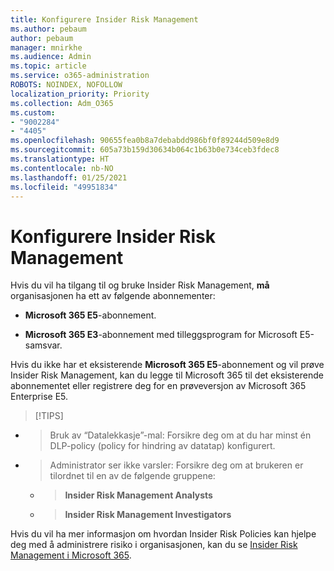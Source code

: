```yaml
---
title: Konfigurere Insider Risk Management
ms.author: pebaum
author: pebaum
manager: mnirkhe
ms.audience: Admin
ms.topic: article
ms.service: o365-administration
ROBOTS: NOINDEX, NOFOLLOW
localization_priority: Priority
ms.collection: Adm_O365
ms.custom:
- "9002284"
- "4405"
ms.openlocfilehash: 90655fea0b8a7debabdd986bf0f89244d509e8d9
ms.sourcegitcommit: 605a73b159d30634b064c1b63b0e734ceb3fdec8
ms.translationtype: HT
ms.contentlocale: nb-NO
ms.lasthandoff: 01/25/2021
ms.locfileid: "49951834"
---
```

# <a name="set-up-insider-risk-management"></a>Konfigurere Insider Risk Management

Hvis du vil ha tilgang til og bruke Insider Risk Management, **må** organisasjonen ha ett av følgende abonnementer:

- **Microsoft 365 E5**-abonnement.

- **Microsoft 365 E3**-abonnement med tilleggsprogram for Microsoft E5-samsvar.

Hvis du ikke har et eksisterende **Microsoft 365 E5**-abonnement og vil prøve Insider Risk Management, kan du legge til Microsoft 365 til det eksisterende abonnementet eller registrere deg for en prøveversjon av Microsoft 365 Enterprise E5.

> [!TIPS]
- > Bruk av “Datalekkasje”-mal: Forsikre deg om at du har minst én DLP-policy (policy for hindring av datatap) konfigurert.
- > Administrator ser ikke varsler: Forsikre deg om at brukeren er tilordnet til en av de følgende gruppene:
    - >**Insider Risk Management Analysts**
    - >**Insider Risk Management Investigators**

Hvis du vil ha mer informasjon om hvordan Insider Risk Policies kan hjelpe deg med å administrere risiko i organisasjonen, kan du se [Insider Risk Management i Microsoft 365](https://go.microsoft.com/fwlink/?linkid=2123907).
